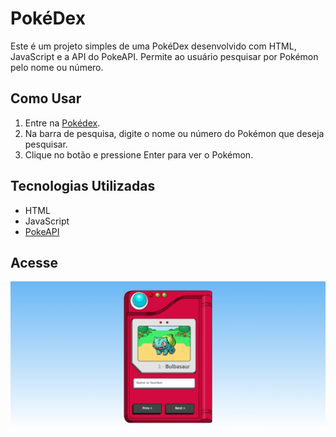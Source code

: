 # PokéDex

Este é um projeto simples de uma PokéDex desenvolvido com HTML, JavaScript e a API do PokeAPI. Permite ao usuário pesquisar por Pokémon pelo nome ou número.

## Como Usar

1. Entre na [Pokédex](https://pok-dex-three.vercel.app/).
2. Na barra de pesquisa, digite o nome ou número do Pokémon que deseja pesquisar.
3. Clique no botão e pressione Enter para ver o Pokémon.

## Tecnologias Utilizadas

- HTML
- JavaScript
- [PokeAPI](https://pokeapi.co/)

## Acesse

[![Descrição da Imagem](./assets/print.PNG)](https://pok-dex-three.vercel.app/)
